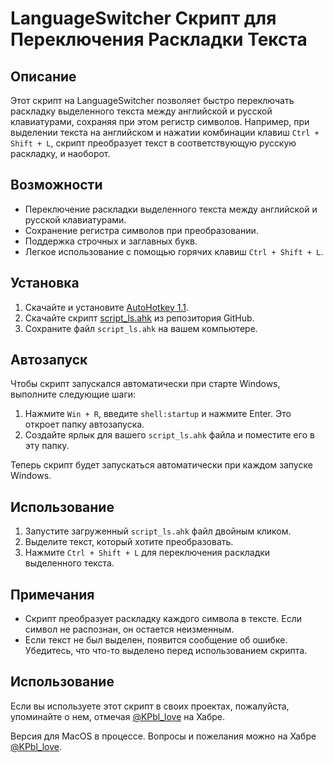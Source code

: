 # LanguageSwitcher Скрипт для Переключения Раскладки Текста

## Описание
Этот скрипт на LanguageSwitcher позволяет быстро переключать раскладку выделенного текста между английской и русской клавиатурами, сохраняя при этом регистр символов. Например, при выделении текста на английском и нажатии комбинации клавиш `Ctrl + Shift + L`, скрипт преобразует текст в соответствующую русскую раскладку, и наоборот.

## Возможности
- Переключение раскладки выделенного текста между английской и русской клавиатурами.
- Сохранение регистра символов при преобразовании.
- Поддержка строчных и заглавных букв.
- Легкое использование с помощью горячих клавиш `Ctrl + Shift + L`.

## Установка
1. Скачайте и установите [AutoHotkey 1.1](https://www.autohotkey.com/download/ahk-install.exe).
2. Скачайте скрипт [script_ls.ahk](script_ls.ahk) из репозитория GitHub.
3. Сохраните файл `script_ls.ahk` на вашем компьютере.

## Автозапуск
Чтобы скрипт запускался автоматически при старте Windows, выполните следующие шаги:
1. Нажмите `Win + R`, введите `shell:startup` и нажмите Enter. Это откроет папку автозапуска.
2. Создайте ярлык для вашего `script_ls.ahk` файла и поместите его в эту папку. 

Теперь скрипт будет запускаться автоматически при каждом запуске Windows.

## Использование
1. Запустите загруженный `script_ls.ahk` файл двойным кликом.
2. Выделите текст, который хотите преобразовать.
3. Нажмите `Ctrl + Shift + L` для переключения раскладки выделенного текста.

## Примечания
- Скрипт преобразует раскладку каждого символа в тексте. Если символ не распознан, он остается неизменным.
- Если текст не был выделен, появится сообщение об ошибке. Убедитесь, что что-то выделено перед использованием скрипта.

## Использование
Если вы используете этот скрипт в своих проектах, пожалуйста, упоминайте о нем, отмечая [@KPbl_love](https://habr.com/ru/users/KPbl_love/) на Хабре.

Версия для MacOS в процессе.
Вопросы и пожелания можно на Хабре [@KPbl_love](https://habr.com/ru/users/KPbl_love/).
